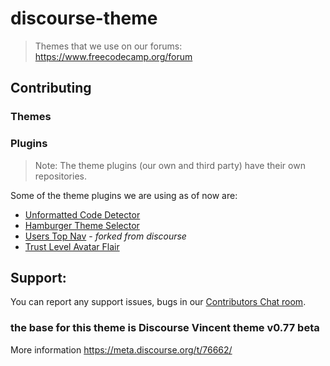 # discourse-theme

> Themes that we use on our forums: https://www.freecodecamp.org/forum

## Contributing

### Themes

### Plugins

> Note: The theme plugins (our own and third party) have their own repositories.

Some of the theme plugins we are using as of now are:

- [Unformatted Code Detector](https://github.com/lionel-rowe/unformatted_code_detector)
- [Hamburger Theme Selector](https://github.com/discourse/discourse-hamburger-theme-selector)
- [Users Top Nav](https://github.com/freeCodeCamp/discourse-users-nav) - _forked from discourse_
- [Trust Level Avatar Flair](https://github.com/tshenry/discourse-trust-level-avatar-flair)

## Support:

You can report any support issues, bugs in our [Contributors Chat room](https://gitter.im/FreeCodeCamp/Contributors).

### the base for this theme is Discourse Vincent theme v0.77 beta

More information https://meta.discourse.org/t/76662/
